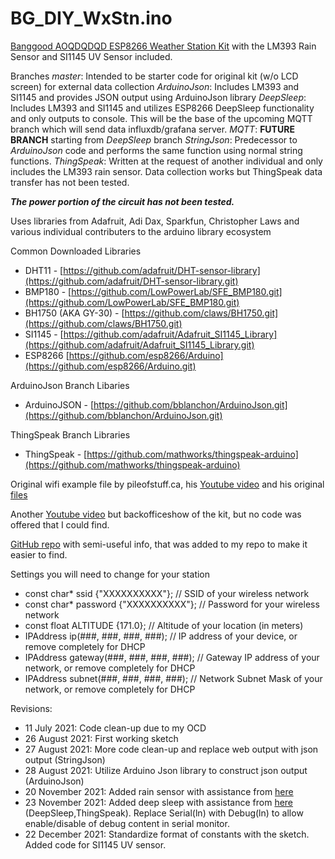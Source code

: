 # BG_DIY_WxStn.ino

[Banggood AOQDQDQD ESP8266 Weather Station Kit](https://www.banggood.com/AOQDQDQD-ESP8266-Weather-Station-Kit-with-Temperature-Humidity-Atmosphetic-Pressure-Light-Sensor-0_96-Display-for-Arduino-IDE-IoT-Starter-p-1751604.html)
with the LM393 Rain Sensor and SI1145 UV Sensor included.

Branches
*master*: Intended to be starter code for original kit (w/o LCD screen) for external data collection
*ArduinoJson*: Includes LM393 and SI1145 and provides JSON output using ArduinoJson library
*DeepSleep*: Includes LM393 and SI1145 and utilizes ESP8266 DeepSleep functionality and only outputs to console.  This
will be the base of the upcoming MQTT branch which will send data influxdb/grafana server.
*MQTT*: **FUTURE BRANCH** starting from *DeepSleep* branch
*StringJson*: Predecessor to *ArduinoJson* code and performs the same function using normal string functions.
*ThingSpeak*: Written at the request of another individual and only includes the LM393 rain sensor.  Data collection works
but ThingSpeak data transfer has not been tested.

***The power portion of the circuit has not been tested.***

Uses libraries from Adafruit, Adi Dax, Sparkfun, Christopher Laws and various individual contributers to the arduino
library ecosystem

Common Downloaded Libraries
- DHT11 - [https://github.com/adafruit/DHT-sensor-library](https://github.com/adafruit/DHT-sensor-library.git)
- BMP180 - [https://github.com/LowPowerLab/SFE_BMP180.git](https://github.com/LowPowerLab/SFE_BMP180.git)
- BH1750 (AKA GY-30) - [https://github.com/claws/BH1750.git](https://github.com/claws/BH1750.git)
- SI1145 - [https://github.com/adafruit/Adafruit_SI1145_Library](https://github.com/adafruit/Adafruit_SI1145_Library.git)
- ESP8266 [https://github.com/esp8266/Arduino](https://github.com/esp8266/Arduino.git)

ArduinoJson Branch Libaries
- ArduinoJSON - [https://github.com/bblanchon/ArduinoJson.git](https://github.com/bblanchon/ArduinoJson.git)

ThingSpeak Branch Libraries
- ThingSpeak - [https://github.com/mathworks/thingspeak-arduino](https://github.com/mathworks/thingspeak-arduino)

Original wifi example file by pileofstuff.ca, his [Youtube video](https://www.youtube.com/watch?v=G_dTu2_HSjk) and his original [files](https://pileofstuff.ca/project_files/banggood_weather_station_kit/)

Another [Youtube video](https://www.youtube.com/watch?v=ONFXzi4LSHk) but backofficeshow of the kit, but no code was offered that I could find.

[GitHub repo](https://github.com/GJKJ/WSKS) with semi-useful info, that was added to my repo to make it easier to find.

Settings you will need to change for your station
- const char* ssid {"XXXXXXXXXX"};       // SSID of your wireless network
- const char* password {"XXXXXXXXXX"};   // Password for your wireless network
- const float ALTITUDE {171.0};          // Altitude of your location (in meters)
- IPAddress ip(###, ###, ###, ###);      // IP address of your device, or remove completely for DHCP
- IPAddress gateway(###, ###, ###, ###); // Gateway IP address of your network, or remove completely for DHCP
- IPAddress subnet(###, ###, ###, ###);  // Network Subnet Mask of your network, or remove completely for DHCP

Revisions:
- 11 July 2021: Code clean-up due to my OCD
- 26 August 2021: First working sketch
- 27 August 2021: More code clean-up and replace web output with json output (StringJson)
- 28 August 2021: Utilize Arduino Json library to construct json output (ArduinoJson)
- 20 November 2021: Added rain sensor with assistance from [here](https://www.youtube.com/watch?v=2layMOhue7M&t)
- 23 November 2021: Added deep sleep with assistance from [here](https://randomnerdtutorials.com/esp8266-deep-sleep-with-arduino-ide/) (DeepSleep,ThingSpeak). Replace Serial(ln) with Debug(ln) to allow enable/disable of debug content in serial monitor.
- 22 December 2021: Standardize format of constants with the sketch.  Added code for SI1145 UV sensor.